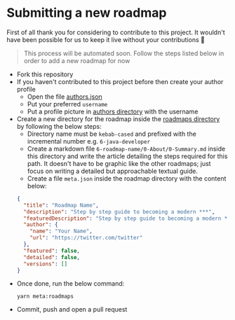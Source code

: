 # Submitting a new roadmap

First of all thank you for considering to contribute to this project. It wouldn't have been possible for us to keep it live without your contributions 🙏

> This process will be automated soon. Follow the steps listed below in order to add a new roadmap for now
  
* Fork this repository
* If you haven't contributed to this project before then create your author profile
  * Open the file [authors.json](../content/authors.json)
  * Put your preferred `username`
  * Put a profile picture in [authors directory](../public/authors) with the username  
* Create a new directory for the roadmap inside the [roadmaps directory](../content/roadmaps) by following the below steps:
  * Directory name must be `kebab-cased` and prefixed with the incremental number e.g. `6-java-developer`
  * Create a markdown file `6-roadmap-name/0-About/0-Summary.md` inside this directory and write the article detailing the steps required for this path. It doesn't have to be graphic like the other roadmaps; just focus on writing a detailed but approachable textual guide. 
  * Create a file `meta.json` inside the roadmap directory with the content below:
  ```json
  {
    "title": "Roadmap Name",
    "description": "Step by step guide to becoming a modern ***",
    "featuredDescription": "Step by step guide to becoming a modern ** in 2020",
    "author": {
      "name": "Your Name",
      "url": "https://twitter.com/twitter"
    },
    "featured": false,
    "detailed": false,
    "versions": []
  }
  ```
* Once done, run the below command:
  ```shell
  yarn meta:roadmaps
  ```
* Commit, push and open a pull request 
